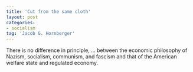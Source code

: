 ```yaml
---
title: 'Cut from the same cloth'
layout: post
categories:
- socialism
tag: 'Jacob G. Hornberger'
---
```


There is no difference in principle, ... between the economic philosophy of Nazism, socialism, communism, and fascism and that of the American welfare state and regulated economy.